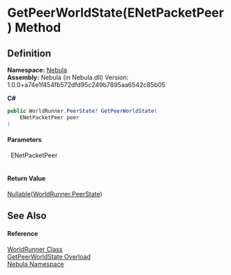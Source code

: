 # GetPeerWorldState(ENetPacketPeer) Method




## Definition
**Namespace:** <a href="N_Nebula">Nebula</a>  
**Assembly:** Nebula (in Nebula.dll) Version: 1.0.0+a74e1f454fb572dfd95c249b7895aa6542c85b05

**C#**
``` C#
public WorldRunner.PeerState? GetPeerWorldState(
	ENetPacketPeer peer
)
```



#### Parameters
<dl><dt>  ENetPacketPeer</dt><dd> </dd></dl>

#### Return Value
<a href="https://learn.microsoft.com/dotnet/api/system.nullable-1" target="_blank" rel="noopener noreferrer">Nullable</a>(<a href="T_Nebula_WorldRunner_PeerState">WorldRunner.PeerState</a>)

## See Also


#### Reference
<a href="T_Nebula_WorldRunner">WorldRunner Class</a>  
<a href="Overload_Nebula_WorldRunner_GetPeerWorldState">GetPeerWorldState Overload</a>  
<a href="N_Nebula">Nebula Namespace</a>  
